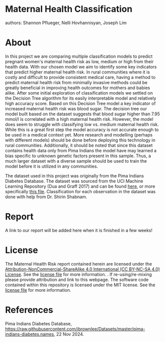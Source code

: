 # Maternal Health Classification
authors: Shannon Pflueger, Nelli Hovhannisyan, Joseph Lim

# About
In this project we are comparing multiple classification models to predict pregnant women's maternal health risk as low, medium or high from their health data. With our chosen model
we aim to identify some key indicators that predict higher maternal health risk. In rural communities where it is costly and difficult to provide consistent medical care, having a method to predict 
maternal health risk from minimally invasive methods could be greatly beneficial in improving health outcomes for mothers and babies alike.
After some initial exploration of classification models we settled on the Decision Tree algorithm for its easily interpretable model and relatively high accuracy score. 
Based on this Decision Tree model a key indicator of increased maternal health risk was blood sugar. The decision tree our model built based on the dataset suggests that blood sugar higher than 7.95 mmol/l
is correlated with a high maternal health risk. However, the model does seem to struggle with classifying low vs. medium maternal health risk.
While this is a great first step the model accuracy is not accurate enough to be used in a medical context yet. More research and modelling (perhaps with different models) should be done before deploying this technology in rural communities.
Additionally, it should be noted that since this dataset contains health data only from Pima Indians the model have may learned a bias specific to unknown genetic factors present in this sample. Thus, a much larger dataset with a diverse sample 
should be used to train the model before it is utilized in any communities.

The dataset used in this project was originally from the Pima Indians Diabetes Database. The dataset was sourced from the UCI Machine Learning Repository (Dua and Graff 2017) and can be found [here](https://archive.ics.uci.edu/dataset/863/maternal+health+risk), 
or more specifically [this file](https://archive.ics.uci.edu/static/public/863/maternal+health+risk.zip).
Classification for each observation in the dataset was done with help from Dr. Shirin Shabnam.

# Report
A link to our report will be added here when it is finished in a few weeks!

# License
The Maternal Health Risk report contained herein are licensed under the [Attribution-NonCommercial-ShareAlike 4.0 International (CC BY-NC-SA 4.0) License](https://creativecommons.org/licenses/by-nc-sa/4.0/). 
See the [license file](https://github.com/UBC-MDS/maternal_health_classification/blob/main/LICENSE.md) for more information. . If re-using/re-mixing please provide attribution and link to this webpage. 
The software code contained within this repository is licensed under the MIT license. See the [license file](https://github.com/UBC-MDS/maternal_health_classification/blob/main/LICENSE.md) for more information.

# References

Pima Indians Diabetes Database, https://raw.githubusercontent.com/jbrownlee/Datasets/master/pima-indians-diabetes.names, 22 Nov 2024. 